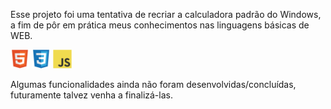 Esse projeto foi uma tentativa de recriar a calculadora padrão do Windows, a fim de pôr em prática meus conhecimentos nas linguagens básicas de WEB.
<p align="left">
  <img src="https://raw.githubusercontent.com/devicons/devicon/master/icons/html5/html5-original.svg" alt="HTML5" width="30" height="30"/>
  <img src="https://raw.githubusercontent.com/devicons/devicon/master/icons/css3/css3-original.svg" alt="CSS3" width="30" height="30"/>
  <img src="https://raw.githubusercontent.com/devicons/devicon/master/icons/javascript/javascript-original.svg" alt="JavaScript" width="30" height="30"/>
</p>

Algumas funcionalidades ainda não foram desenvolvidas/concluídas, futuramente talvez venha a finalizá-las.

